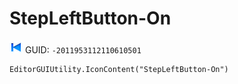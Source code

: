 # StepLeftButton-On
![](/img/StepLeftButton-On.png)
GUID: `-2011953112110610501`
```
EditorGUIUtility.IconContent("StepLeftButton-On")
```
